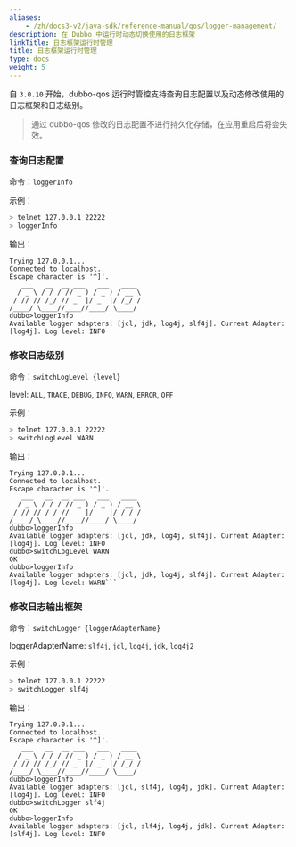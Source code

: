 ```yaml
---
aliases:
    - /zh/docs3-v2/java-sdk/reference-manual/qos/logger-management/
description: 在 Dubbo 中运行时动态切换使用的日志框架
linkTitle: 日志框架运行时管理
title: 日志框架运行时管理
type: docs
weight: 5
---
```




自 `3.0.10` 开始，dubbo-qos 运行时管控支持查询日志配置以及动态修改使用的日志框架和日志级别。

> 通过 dubbo-qos 修改的日志配置不进行持久化存储，在应用重启后将会失效。

### 查询日志配置

命令：`loggerInfo`

示例：
```bash
> telnet 127.0.0.1 22222
> loggerInfo
```

输出：
```
Trying 127.0.0.1...
Connected to localhost.
Escape character is '^]'.
   ___   __  __ ___   ___   ____     
  / _ \ / / / // _ ) / _ ) / __ \  
 / // // /_/ // _  |/ _  |/ /_/ /    
/____/ \____//____//____/ \____/   
dubbo>loggerInfo
Available logger adapters: [jcl, jdk, log4j, slf4j]. Current Adapter: [log4j]. Log level: INFO
```

### 修改日志级别

命令：`switchLogLevel {level}`

level: `ALL`, `TRACE`, `DEBUG`, `INFO`, `WARN`, `ERROR`, `OFF`

示例：
```bash
> telnet 127.0.0.1 22222
> switchLogLevel WARN
```

输出：
```
Trying 127.0.0.1...
Connected to localhost.
Escape character is '^]'.
   ___   __  __ ___   ___   ____     
  / _ \ / / / // _ ) / _ ) / __ \  
 / // // /_/ // _  |/ _  |/ /_/ /    
/____/ \____//____//____/ \____/   
dubbo>loggerInfo
Available logger adapters: [jcl, jdk, log4j, slf4j]. Current Adapter: [log4j]. Log level: INFO
dubbo>switchLogLevel WARN
OK
dubbo>loggerInfo
Available logger adapters: [jcl, jdk, log4j, slf4j]. Current Adapter: [log4j]. Log level: WARN```
```

### 修改日志输出框架

命令：`switchLogger {loggerAdapterName}`

loggerAdapterName: `slf4j`, `jcl`, `log4j`, `jdk`, `log4j2`

示例：
```bash
> telnet 127.0.0.1 22222
> switchLogger slf4j
```

输出：
```
Trying 127.0.0.1...
Connected to localhost.
Escape character is '^]'.
   ___   __  __ ___   ___   ____     
  / _ \ / / / // _ ) / _ ) / __ \  
 / // // /_/ // _  |/ _  |/ /_/ /    
/____/ \____//____//____/ \____/   
dubbo>loggerInfo
Available logger adapters: [jcl, slf4j, log4j, jdk]. Current Adapter: [log4j]. Log level: INFO
dubbo>switchLogger slf4j
OK
dubbo>loggerInfo
Available logger adapters: [jcl, slf4j, log4j, jdk]. Current Adapter: [slf4j]. Log level: INFO
```